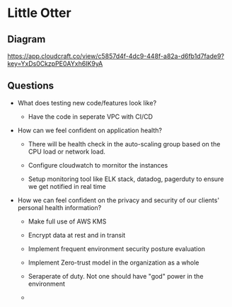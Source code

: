 # Little Otter


## Diagram
 

https://app.cloudcraft.co/view/c5857d4f-4dc9-448f-a82a-d6fb1d7fade9?key=YxDs0CkzpPE0AYxh6IK9yA

 

## Questions


-   What does testing new code/features look like?

     - Have the code in seperate VPC with CI/CD

-   How can we feel confident on application health?

     - There will be health check in the auto-scaling group based on the CPU load or network load.

     - Configure cloudwatch to mornitor the instances

    - Setup monitoring tool like ELK stack, datadog, pagerduty to ensure we get notified in real time

-   How we can feel confident on the privacy and security of our clients' personal health information?

    - Make full use of AWS KMS

    - Encrypt data at rest and in transit

    - Implement frequent environment security posture evaluation

    - Implement Zero-trust model in the organization as a whole

    - Seraperate of duty. Not one should have "god" power in the environment

    -